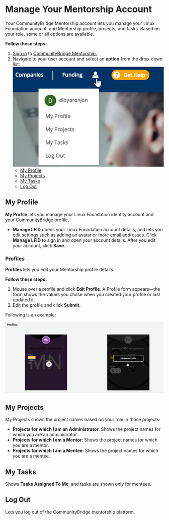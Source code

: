 # Manage Your Mentorship Account

Your CommunityBridge Mentorship account lets you manage your Linux Foundation account, and Mentorship profile, projects, and tasks. Based on your role, some or all options are available.

**Follow these steps:**

1. [Sign in](../../../sso/sign-in/) to [CommunityBridge Mentorship.](https://people.communitybridge.org/) 
2. Navigate to your user account and select an **option** from the drop-down list: ![](../../../.gitbook/assets/my-account.png) 
   * [My Profile](manage-your-mentorship-account.md#my-profile)
   * [My Projects](manage-your-mentorship-account.md#my-projects)
   * [My Tasks](manage-your-mentorship-account.md#my-tasks)
   * [Log Out](manage-your-mentorship-account.md#log-out)

## My Profile

**My Profile** lets you manage your Linux Foundation identity account and your CommunityBridge profile.‌

* **Manage LFID** opens your Linux Foundation account details, and lets you edit settings such as adding an avatar or more email addresses. Click **Manage LFID** to sign in and open your account details. After you edit your account, click **Save**.

### Profiles <a id="profiles"></a>

‌**Profiles** lets you edit your Mentorship profile details.‌

**Follow these steps:**‌

1. Mouse over a profile and click **Edit Profile**. A Profile form appears—the form shows the values you chose when you created your profile or last updated it.
2. Edit the profile and click **Submit**.

Following is an example:

![Profile Section](../../../.gitbook/assets/profile-section.png)

## My Projects

My Projects shows the project names based on your role in those projects:

* **Projects for which I am an Administrator**: Shows the project names for which you are an administrator.
* **Projects for which I am a Mentor**: Shows the project names for which you are a mentor.
* **Projects for which I am a Mentee**: Shows the project names for which you are a mentee.

## My Tasks <a id="my-tasks"></a>

‌Shows **Tasks Assigned To Me**, and tasks are shown only for mentees.

## Log Out

Lets you log out of the CommunityBridge mentorship platform.

